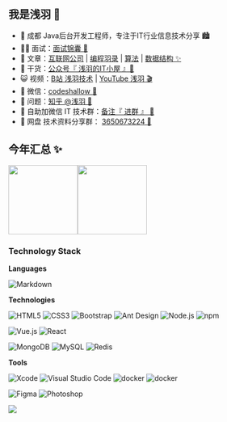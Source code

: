 ## 我是浅羽 🐣

- 🐼 成都 Java后台开发工程师，专注于IT行业信息技术分享 🏙
- 👨‍💻 面试：<a href="https://mp.weixin.qq.com/s/-ln9TU81xLrKu3ZssGlgkw" target="_blank">面试锦囊 🥇</a>
- 🏡 文章：<a href="https://mp.weixin.qq.com/s/CKNCwm2PMj9tCRBgcbfXJg" target="_blank">互联网公司</a> | <a href="https://mp.weixin.qq.com/s/tK6avtrU3MQeZPlNxUFeFg" target="_blank">编程羽录</a> | <a href="https://mp.weixin.qq.com/s/Nny41gh4vwNri06ac1_kfw" target="_blank">算法</a> | <a href="https://mp.weixin.qq.com/s/tvM78VbGNBu-A9kOdvJb_w" target="_blank">数据结构 ✨</a>
- 🌱 干货：<a href="https://cdn.jsdelivr.net/gh/codeshallow/picgo-bed@master//img/gzhgithub.jpeg" target="_blank">公众号『 浅羽的IT小屋 』🎨 </a>
- 😺 视频：<a href="https://space.bilibili.com/107611072" target="_blank">B站 浅羽技术</a> | <a href="https://www.youtube.com/channel/UCcmFvtGIZmg6fQLDMYV12jg" target="_blank">YouTube 浅羽 🎬</a>
- 💬 微信：<a href="https://cdn.jsdelivr.net/gh/codeshallow/picgo-bed@master//img/gerenweixin.jpeg" target="_blank">codeshallow 💫</a>
- 🤔 问题：<a href="https://www.zhihu.com/people/xiao-yu-86-38-31" target="_blank">知乎 @浅羽 🎯</a>
- 👭 自助加微信 IT 技术群：<a target="_blank" href="https://cdn.jsdelivr.net/gh/codeshallow/picgo-bed@master//img/WechatIMG397.png">备注『 进群 』 🌈</a>
- 👬 网盘 技术资料分享群： <a href="https://cdn.jsdelivr.net/gh/codeshallow/picgo-bed@master//img/Wanpan20345.png" target="_blank">3650673224 🥂</a>

## 今年汇总 ✨

<img align="" height="137px" src="https://github-readme-stats.vercel.app/api?username=codeshallow&hide_title=true&hide_border=true&show_icons=true&include_all_commits=true&line_height=21&bg_color=0,EC6C6C,FFD479,FFFC79,73FA79&theme=graywhite&locale=cn" /><img align="" height="137px" src="https://github-readme-stats.vercel.app/api/top-langs/?username=codeshallow&hide_title=true&hide_border=true&layout=compact&bg_color=0,73FA79,73FDFF,D783FF&theme=graywhite&locale=cn" />

### Technology Stack

**Languages**

![Markdown](https://img.shields.io/badge/-Markdown-000?&logo=Markdown)

**Technologies**

<img src="https://img.shields.io/badge/Html5-%23e34f26.svg?logo=html5&logoColor=white&style=flat-square" alt="HTML5" /> <img src="https://img.shields.io/badge/CSS3-%231572b6.svg?logo=css3&logoColor=white&style=flat-square" alt="CSS3" />  <img src="https://img.shields.io/badge/Bootstrap-%237952b3.svg?logo=bootstrap&logoColor=white&style=flat-square" alt="Bootstrap" /> <img src="https://img.shields.io/badge/ant%20design-%230170fe.svg?logo=Ant-design&logoColor=white&style=flat-square" alt="Ant Design" /> <img src="https://img.shields.io/badge/Node.js-%2343853d.svg?logo=node.js&logoColor=white&style=flat-square" alt="Node.js" /> <img src="https://img.shields.io/badge/NPM-%23cb0000.svg?logo=npm&logoColor=white&style=flat-square" alt="npm" /> 

<img src="https://img.shields.io/badge/Vue.js-%2335495e.svg?logo=Vue.js&logoColor=%234fc08d&style=flat-square" alt="Vue.js" /> <img src="https://img.shields.io/badge/React-%2320232a.svg?logo=React&logoColor=%2361dafb&style=flat-square" alt="React" /> 

<img src="https://img.shields.io/badge/Mongodb-%234ea94b.svg?logo=Mongodb&logoColor=white&style=flat-square" alt="MongoDB" /> <img src="https://img.shields.io/badge/Mysql-%234479a1.svg?logo=MySQL&logoColor=white&style=flat-square" alt="MySQL" /> <img src="https://img.shields.io/badge/Redis-%23a51f17.svg?logo=redis&logoColor=white&style=flat-square" alt="Redis" />

**Tools**

<img src="https://img.shields.io/badge/Xcode-%23007acc.svg?logo=xcode&logoColor=white&style=flat-square" alt="Xcode" /> <img src="https://img.shields.io/badge/Visual%20studio%20code-%230078d7.svg?logo=visual-studio-code&logoColor=white&style=flat-square" alt="Visual Studio Code" /> <img src="https://img.shields.io/badge/Docker-%23000000.svg?logo=Docker&logoColor=blue&style=flat-square" alt="docker" /> <img src="https://img.shields.io/badge/Github-%23000000.svg?logo=github&logoColor=white&style=flat-square" alt="docker" /> 

<img src="https://img.shields.io/badge/Figma-%23f24e1e.svg?logo=Figma&logoColor=white&style=flat-square" alt="Figma" /> <img src="https://img.shields.io/badge/Photoshop-%2331a8ff.svg?logo=adobe-photoshop&logoColor=white&style=flat-square" alt="Photoshop" />

<p>
    <a href="https://qiufeng.blue/">
      <img src="https://github-profile-trophy.vercel.app/?username=codeshallow&theme=flat&title=Stars,Followers,Commit,MultiLanguage&margin-w=5&row=1&column=4" />
    </a>
</p>
